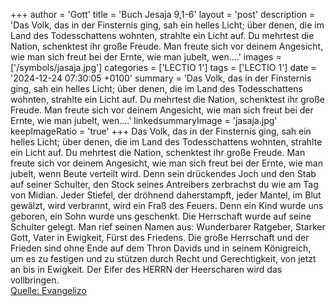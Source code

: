 +++
author = 'Gott'
title = 'Buch Jesaja 9,1-6'
layout = 'post'
description = 'Das Volk, das in der Finsternis ging, sah ein helles Licht; über denen, die im Land des Todesschattens wohnten, strahlte ein Licht auf. Du mehrtest die Nation, schenktest ihr große Freude. Man freute sich vor deinem Angesicht, wie man sich freut bei der Ernte, wie man jubelt, wen....'
images = ['/symbols/jasaja.jpg']
categories = ['LECTIO 1']
tags = ['LECTIO 1']
date = '2024-12-24 07:30:05 +0100'
summary = 'Das Volk, das in der Finsternis ging, sah ein helles Licht; über denen, die im Land des Todesschattens wohnten, strahlte ein Licht auf. Du mehrtest die Nation, schenktest ihr große Freude. Man freute sich vor deinem Angesicht, wie man sich freut bei der Ernte, wie man jubelt, wen....'
linkedsummaryImage = 'jasaja.jpg'
keepImageRatio = 'true'
+++
Das Volk, das in der Finsternis ging, sah ein helles Licht; über denen, die im Land des Todesschattens wohnten, strahlte ein Licht auf.
Du mehrtest die Nation, schenktest ihr große Freude. Man freute sich vor deinem Angesicht, wie man sich freut bei der Ernte, wie man jubelt, wenn Beute verteilt wird.<!--more-->
Denn sein drückendes Joch und den Stab auf seiner Schulter, den Stock seines Antreibers zerbrachst du wie am Tag von Midian.
Jeder Stiefel, der dröhnend daherstampft, jeder Mantel, im Blut gewälzt, wird verbrannt, wird ein Fraß des Feuers.
Denn ein Kind wurde uns geboren, ein Sohn wurde uns geschenkt. Die Herrschaft wurde auf seine Schulter gelegt. Man rief seinen Namen aus: Wunderbarer Ratgeber, Starker Gott, Vater in Ewigkeit, Fürst des Friedens.
Die große Herrschaft und der Frieden sind ohne Ende auf dem Thron Davids und in seinem Königreich, um es zu festigen und zu stützen durch Recht und Gerechtigkeit, von jetzt an bis in Ewigkeit. Der Eifer des HERRN der Heerscharen wird das vollbringen.<br> [Quelle: Evangelizo](https://evangeliumtagfuertag.org/DE/gospel)